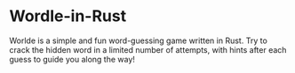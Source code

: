 # Wordle-in-Rust
Worlde is a simple and fun word-guessing game written in Rust. Try to crack the hidden word in a limited number of attempts, with hints after each guess to guide you along the way!

